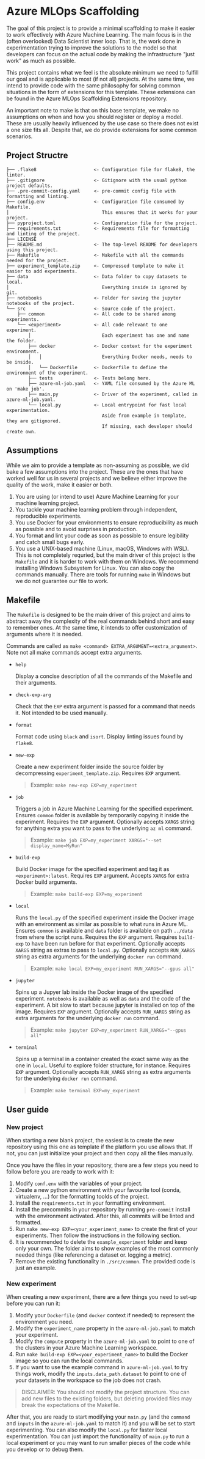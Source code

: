# Azure MLOps Scaffolding

The goal of this project is to provide a minimal scaffolding to make it easier to work effectively
with Azure Machine Learning. The main focus is in the (often overlooked) Data Scientist inner loop.
That is, the work done in experimentation trying to improve the solutions to the model so that
developers can focus on the actual code by making the infrastructure "just work" as much as
possible.

This project contains what we feel is the absolute minimum we need to fulfill our goal and is
applicable to most (if not all) projects. At the same time, we intend to provide code with the
same philosophy for solving common situations in the form of extensions for this template. These
extensions can be found in the Azure MLOps Scaffolding Extensions repository.

An important note to make is that on this base template, we make no assumptions on when and
how you should register or deploy a model. These are usually heavily influenced by the use case so
there does not exist a one size fits all. Despite that, we do provide extensions for some common
scenarios.

## Project Structre

```
├── .flake8                     <- Configuration file for flake8, the linter.
├── .gitignore                  <- Gitignore with the usual python project defaults.
├── .pre-commit-config.yaml     <- pre-commit config file with formatting and linting.
├── config.env                  <- Configuration file consumed by Makefile.
│                                  This ensures that it works for your project.
├── pyproject.toml              <- Configuration file for the project.
├── requirements.txt            <- Requirements file for formatting and linting of the project.
├── LICENSE
├── README.md                   <- The top-level README for developers using this project.
├── Makefile                    <- Makefile with all the commands needed for the project.
├── experiment_template.zip     <- Compressed template to make it easier to add experiments.
├── data                        <- Data folder to copy datasets to local.
│                                  Everything inside is ignored by git.
├── notebooks                   <- Folder for saving the jupyter notebooks of the project.
└── src                         <- Source code of the project.
    ├── common                  <- All code to be shared among experiments.
    └── <experiment>            <- All code relevant to one experiment.
        │                          Each experiment has one and name the folder.
        ├── docker              <- Docker context for the experiment environment.
        │   │                      Everything Docker needs, needs to be inside.
        │   └── Dockerfile      <- Dockerfile to define the environment of the experiment.
        ├── tests               <- Tests belong here.
        ├── azure-ml-job.yaml   <- YAML file consumed by the Azure ML on 'make job'.
        ├── main.py             <- Driver of the experiment, called in azure-ml-job.yaml.
        └── local.py            <- Local entrypoint for fast local experimentation.
                                   Aside from example in template, they are gitignored.
                                   If missing, each developer should create own.
```
## Assumptions

While we aim to provide a template as non-assuming as possible, we did bake a few assumptions into
the project. These are the ones that have worked well for us in several projects and we believe
either improve the quality of the work, make it easier or both.

1. You are using (or intend to use) Azure Machine Learning for your machine learning project.
2. You tackle your machine learning problem through independent, reproducible experiments.
3. You use Docker for your environments to ensure reproducibility as much as possible and to
avoid surprises in production.
4. You format and lint your code as soon as possible to ensure legibility and catch small bugs early.
5. You use a UNIX-based machine (Linux, macOS, Windows with WSL). This is not completely requried,
but the main driver of this project is the `Makefile` and it is harder to work with them on Windows.
We recommend installing Windows Subsystem for Linux. You can also copy the commands manually. There
are tools for running `make` in Windows but we do not guarantee our file to work.


## Makefile

The `Makefile` is designed to be the main driver of this project and aims to abstract away the
complexity of the real commands behind short and easy to remember ones. At the same time, it intends
to offer customization of arguments where it is needed.

Commands are called as `make <command> EXTRA_ARGUMENT=<extra_argument>`. Note not all make commands
accept extra arguments.

- `help`

    Display a concise description of all the commands of the Makefile and their arguments.

- `check-exp-arg`

    Check that the `EXP` extra argument is passed for a command that needs it. Not intended to be used manually.

- `format`

    Format code using `black` and `isort`. Display linting issues found by `flake8`.

- `new-exp`

    Create a new experiment folder inside the source folder by decompressing `experiment_template.zip`. Requires `EXP` argument.

    > Example: `make new-exp EXP=my_experiment`

- `job`

    Triggers a job in Azure Machine Learning for the specified experiment. Ensures `common` folder is available by temporarily copying it inside the experiment. Requires the `EXP` argument. Optionally accepts `XARGS` string for anything extra you want to pass to the underlying `az ml` command.

    > Example: `make job EXP=my_experiment XARGS="--set display_name=MyRun"`

- `build-exp`

    Build Docker image for the specified experiment and tag it as `<experiment>:latest`. Requires `EXP` argument. Accepts `XARGS` for extra Docker build arguments.

    > Example: `make build-exp EXP=my_experiment`

- `local`

    Runs the `local.py` of the specified experiment inside the Docker image with an environment as similar as possible to what runs in Azure ML. Ensures `common` is available and `data` folder is available on path `../data` from where the script runs. Requires the `EXP` argument. Requires `build-exp` to have been run before for that experiment. Optionally accepts `XARGS` string as extras to pass to `local.py`. Optionally accepts `RUN_XARGS` string as extra arguments for the underlying `docker run` command.

    > Example: `make local EXP=my_experiment RUN_XARGS="--gpus all"`

- `jupyter`

    Spins up a Jupyer lab inside the Docker image of the specified experiment. `notebooks` is available as well as `data` and the code of the experiment. A bit slow to start because jupyter is installed on top of the image. Requires `EXP` argument. Optionally accepts `RUN_XARGS` string as extra arguments for the underlying `docker run` command.

    > Example: `make jupyter EXP=my_experiment RUN_XARGS="--gpus all"`

- `terminal`

    Spins up a terminal in a container created the exact same way as the one in `local`. Useful to explore folder structure, for instance. Requires `EXP` argument. Optionally accepts `RUN_XARGS` string as extra arguments for the underlying `docker run` command.

    > Example: `make terminal EXP=my_experiment`

## User guide

### New project

When starting a new blank project, the easiest is to create the new repository using this one as
template if the platform you use allows that.  If not, you can just initialize your project and then
copy all the files manually.

Once you have the files in your repository, there are a few steps you
need to follow before you are ready to work with it:

1. Modify `conf.env` with the variables of your project.
2. Create a new python environment with your favourite tool (conda, virtualenv, ...) for the
formatting toolds of the project.
3. Install the `requirements.txt`  in your formatting environment.
4. Install the precommits in your repository by running `pre-commit` install with the environment
activated. After this, all commits will be linted and formatted.
5. Run `make new-exp EXP=<your_experiment_name>` to create the first of your experiments. Then
follow the instructions in the following section.
6. It is recommended to delete the `example_experiment` folder and keep only your own. The folder
aims to show examples of the most commonly needed things (like referencing a dataset or. logging a
metric).
7. Remove the existing functionality in `./src/common`. The provided code is just an example.

### New experiment

When creating a new experiment, there are a few things you need to set-up before you can run it:

1. Modify your `Dockerfile` (and `docker` context if needed) to represent the environment you need.
2. Modify the `experiment_name` property in the `azure-ml-job.yaml` to match your experiment.
3. Modify the `compute` property in the `azure-ml-job.yaml` to point to one of the clusters in your
Azure Machine Learning workspace.
4. Run `make build-exp EXP=<your_experiment_name>` to build the Docker image so you can run the
local commands.
5. If you want to use the example command in `azure-ml-job.yaml` to try things work, modify the
`inputs.data_path.dataset` to point to one of your datasets in the workspace so the job does not
crash.

> DISCLAIMER: You should not modify the project structure. You can add new files to the existing
> folders, but deleting provided files may break the expectations of the Makefile.

After that, you are ready to start modifying your `main.py` (and the `command` and `inputs` in the
`azure-ml-job.yaml` to match it) and you will be set to start experimenting. You can also modify
the `local.py` for faster local experimentation. You can just import the functionality of `main.py`
to run a local experiment or you may want to run smaller pieces of the code while you develop or to
debug them.
